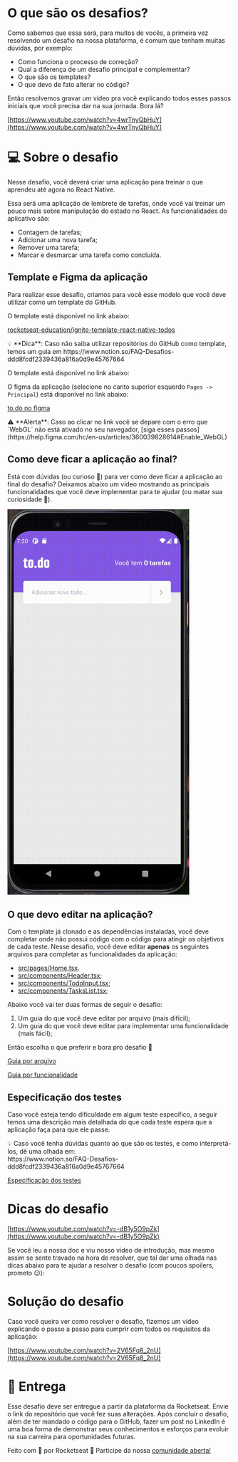 # O que são os desafios?

Como sabemos que essa será, para muitos de vocês, a primeira vez resolvendo um desafio na nossa plataforma, é comum que tenham muitas dúvidas, por exemplo:

- Como funciona o processo de correção?
- Qual a diferença de um desafio principal e complementar?
- O que são os templates?
- O que devo de fato alterar no código?

Então resolvemos gravar um vídeo pra você explicando todos esses passos iniciais que você precisa dar na sua jornada. Bora lá?

[https://www.youtube.com/watch?v=4wrTnyQbHuY](https://www.youtube.com/watch?v=4wrTnyQbHuY)

# 💻 Sobre o desafio

Nesse desafio, você deverá criar uma aplicação para treinar o que aprendeu até agora no React Native.

Essa será uma aplicação de lembrete de tarefas, onde você vai treinar um pouco mais sobre manipulação do estado no React.
As funcionalidades do aplicativo são:

- Contagem de tarefas;
- Adicionar uma nova tarefa;
- Remover uma tarefa;
- Marcar e desmarcar uma tarefa como concluída.

## Template e Figma da aplicação

Para realizar esse desafio, criamos para você esse modelo que você deve utilizar como um template do GitHub.

O template está disponível no link abaixo:

[rocketseat-education/ignite-template-react-native-todos](https://github.com/rocketseat-education/ignite-template-react-native-todos)

<aside>
💡 **Dica**: Caso não saiba utilizar repositórios do GitHub como template, temos um guia em https://www.notion.so/FAQ-Desafios-ddd8fcdf2339436a816a0d9e45767664
</aside>

O template está disponível no link abaixo:

O figma da aplicação (selecione no canto superior esquerdo  `Pages -> Principal`) está disponível no link abaixo:

[to.do no figma](https://www.figma.com/file/L442P4syOkbHGaLr4fGad4/to.do/duplicate)

<aside>
⚠️ **Alerta**: Caso ao clicar no link você se depare com o erro que `WebGL` não está ativado no seu navegador, [siga esses passos](https://help.figma.com/hc/en-us/articles/360039828614#Enable_WebGL)

</aside>

## Como deve ficar a aplicação ao final?

Está com dúvidas (ou curioso 👀) para ver como deve ficar a aplicação ao final do desafio? Deixamos abaixo um vídeo mostrando as principais funcionalidades que você deve implementar para te ajudar (ou matar sua curiosidade 👀).

![Video](../videos/demo.gif)

## O que devo editar na aplicação?

Com o template já clonado e as dependências instaladas, você deve completar onde não possui código com o código para atingir os objetivos de cada teste. Nesse desafio, você deve editar **apenas** os seguintes arquivos para completar as funcionalidades da aplicação:

- [src/pages/Home.tsx](https://github.com/rocketseat-education/ignite-template-react-native-todos/blob/main/src/pages/Home.tsx).
- [src/components/Header.tsx](https://github.com/rocketseat-education/ignite-template-react-native-todos/blob/main/src/components/Header.tsx);
- [src/components/TodoInput.tsx](https://github.com/rocketseat-education/ignite-template-react-native-todos/blob/main/src/components/TodoInput.tsx);
- [src/components/TasksList.tsx](https://github.com/rocketseat-education/ignite-template-react-native-todos/blob/main/src/components/TasksList.tsx);

Abaixo você vai ter duas formas de seguir o desafio:

1. Um guia do que você deve editar por arquivo (mais difícil);
2. Um guia do que você deve editar para implementar uma funcionalidade (mais fácil);

Então escolha o que preferir e bora pro desafio 🚀

[Guia por arquivo](porArquivo.md)

[Guia por funcionalidade](porFuncionalidade.md)

## Especificação dos testes

Caso você esteja tendo dificuldade em algum teste específico, a seguir temos uma descrição mais detalhada do que cada teste espera que a aplicação faça para que ele passe.

<aside>
💡 Caso você tenha dúvidas quanto ao que são os testes, e como interpretá-los, dê uma olhada em:
</aside>
https://www.notion.so/FAQ-Desafios-ddd8fcdf2339436a816a0d9e45767664

[Especificação dos testes](https://www.notion.so/Especifica-o-dos-testes-640934e70bd241ad854a21aa2ccf006a)

# Dicas do desafio

[https://www.youtube.com/watch?v=-dB1y5O9pZk](https://www.youtube.com/watch?v=-dB1y5O9pZk)

Se você leu a nossa doc e viu nosso vídeo de introdução, mas mesmo assim se sente travado na hora de resolver, que tal dar uma olhada nas dicas abaixo para te ajudar a resolver o desafio (com poucos spoilers, prometo 😉):

# Solução do desafio

Caso você queira ver como resolver o desafio, fizemos um vídeo explicando o passo a passo para cumprir com todos os requisitos da aplicação:

[https://www.youtube.com/watch?v=2V65Fq8_2nU](https://www.youtube.com/watch?v=2V65Fq8_2nU)

# 📅 Entrega

Esse desafio deve ser entregue a partir da plataforma da Rocketseat. Envie o link do repositório que você fez suas alterações. Após concluir o desafio, além de ter mandado o código para o GitHub, fazer um post no LinkedIn é uma boa forma de demonstrar seus conhecimentos e esforços para evoluir na sua carreira para oportunidades futuras.

Feito com 💜 por Rocketseat 👋 Participe da nossa [comunidade aberta!](https://discord.gg/Ns86RQyVH8)